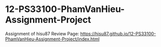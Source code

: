 # 12-PS33100-PhamVanHieu-Assignment-Project
Assignment of hisu87
Review Page:
https://hisu87.github.io/12-PS33100-PhamVanHieu-Assignment-Project/index.html
